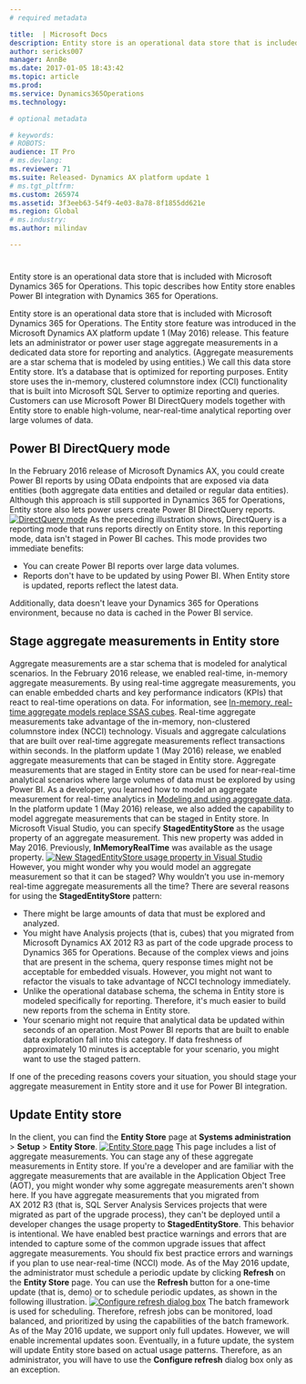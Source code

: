 ```yaml
---
# required metadata

title:  | Microsoft Docs
description: Entity store is an operational data store that is included with Microsoft Dynamics 365 for Operations. This topic describes how Entity store enables Power BI integration with Dynamics 365 for Operations.
author: sericks007
manager: AnnBe
ms.date: 2017-01-05 18:43:42
ms.topic: article
ms.prod: 
ms.service: Dynamics365Operations
ms.technology: 

# optional metadata

# keywords: 
# ROBOTS: 
audience: IT Pro
# ms.devlang: 
ms.reviewer: 71
ms.suite: Released- Dynamics AX platform update 1
# ms.tgt_pltfrm: 
ms.custom: 265974
ms.assetid: 3f3eeb63-54f9-4e03-8a78-8f1855dd621e
ms.region: Global
# ms.industry: 
ms.author: milindav

---
```


# 

Entity store is an operational data store that is included with Microsoft Dynamics 365 for Operations. This topic describes how Entity store enables Power BI integration with Dynamics 365 for Operations.

Entity store is an operational data store that is included with Microsoft Dynamics 365 for Operations. The Entity store feature was introduced in the Microsoft Dynamics AX platform update 1 (May 2016) release. This feature lets an administrator or power user stage aggregate measurements in a dedicated data store for reporting and analytics. (Aggregate measurements are a star schema that is modeled by using entities.) We call this data store Entity store. It’s a database that is optimized for reporting purposes. Entity store uses the in-memory, clustered columnstore index (CCI) functionality that is built into Microsoft SQL Server to optimize reporting and queries. Customers can use Microsoft Power BI DirectQuery models together with Entity store to enable high-volume, near-real-time analytical reporting over large volumes of data.

## Power BI DirectQuery mode
In the February 2016 release of Microsoft Dynamics AX, you could create Power BI reports by using OData endpoints that are exposed via data entities (both aggregate data entities and detailed or regular data entities). Although this approach is still supported in Dynamics 365 for Operations, Entity store also lets power users create Power BI DirectQuery reports. [![DirectQuery mode](./media/entity-store-architecture-1024x587.jpg)](./media/entity-store-architecture.jpg) As the preceding illustration shows, DirectQuery is a reporting mode that runs reports directly on Entity store. In this reporting mode, data isn't staged in Power BI caches. This mode provides two immediate benefits:

-   You can create Power BI reports over large data volumes.
-   Reports don't have to be updated by using Power BI. When Entity store is updated, reports reflect the latest data.

Additionally, data doesn't leave your Dynamics 365 for Operations environment, because no data is cached in the Power BI service.

## Stage aggregate measurements in Entity store
Aggregate measurements are a star schema that is modeled for analytical scenarios. In the February 2016 release, we enabled real-time, in-memory aggregate measurements. By using real-time aggregate measurements, you can enable embedded charts and key performance indicators (KPIs) that react to real-time operations on data. For information, see [In-memory, real-time aggregate models replace SSAS cubes](https://docs.microsoft.com/en-us/dynamics365/operations/dev-itpro/analytics-bi-reporting/transition-from-ssas-cubes-to-in-memory-real-time-aggregate-models-in-ax7). Real-time aggregate measurements take advantage of the in-memory, non-clustered columnstore index (NCCI) technology. Visuals and aggregate calculations that are built over real-time aggregate measurements reflect transactions within seconds. In the platform update 1 (May 2016) release, we enabled aggregate measurements that can be staged in Entity store. Aggregate measurements that are staged in Entity store can be used for near-real-time analytical scenarios where large volumes of data must be explored by using Power BI. As a developer, you learned how to model an aggregate measurement for real-time analytics in [Modeling and using aggregate data](https://docs.microsoft.com/en-us/dynamics365/operations/dev-itpro/analytics-bi-reporting/modeling-and-using-aggregate-data). In the platform update 1 (May 2016) release, we also added the capability to model aggregate measurements that can be staged in Entity store. In Microsoft Visual Studio, you can specify **StagedEntityStore** as the usage property of an aggregate measurement. This new property was added in May 2016. Previously, **InMemoryRealTime** was available as the usage property. [![New StagedEntityStore usage property in Visual Studio](https://msdnshared.blob.core.windows.net/media/2016/06/New-usage-property-in-VS-300x242.png)](https://msdnshared.blob.core.windows.net/media/2016/06/New-usage-property-in-VS.png) However, you might wonder why you would model an aggregate measurement so that it can be staged? Why wouldn’t you use in-memory real-time aggregate measurements all the time? There are several reasons for using the **StagedEntityStore** pattern:

-   There might be large amounts of data that must be explored and analyzed.
-   You might have Analysis projects (that is, cubes) that you migrated from Microsoft Dynamics AX 2012 R3 as part of the code upgrade process to Dynamics 365 for Operations. Because of the complex views and joins that are present in the schema, query response times might not be acceptable for embedded visuals. However, you might not want to refactor the visuals to take advantage of NCCI technology immediately.
-   Unlike the operational database schema, the schema in Entity store is modeled specifically for reporting. Therefore, it's much easier to build new reports from the schema in Entity store.
-   Your scenario might not require that analytical data be updated within seconds of an operation. Most Power BI reports that are built to enable data exploration fall into this category. If data freshness of approximately 10 minutes is acceptable for your scenario, you might want to use the staged pattern.

If one of the preceding reasons covers your situation, you should stage your aggregate measurement in Entity store and it use for Power BI integration.

## Update Entity store
In the client, you can find the **Entity Store** page at **Systems administration** &gt; **Setup** &gt; **Entity Store**. [![Entity Store page](./media/entity-store-form-1024x548.jpg)](./media/entity-store-form.jpg) This page includes a list of aggregate measurements. You can stage any of these aggregate measurements in Entity store. If you're a developer and are familiar with the aggregate measurements that are available in the Application Object Tree (AOT), you might wonder why some aggregate measurements aren't shown here. If you have aggregate measurements that you migrated from AX 2012 R3 (that is, SQL Server Analysis Services projects that were migrated as part of the upgrade process), they can't be deployed until a developer changes the usage property to **StagedEntityStore**. This behavior is intentional. We have enabled best practice warnings and errors that are intended to capture some of the common upgrade issues that affect aggregate measurements. You should fix best practice errors and warnings if you plan to use near-real-time (NCCI) mode. As of the May 2016 update, the administrator must schedule a periodic update by clicking **Refresh** on the **Entity Store** page. You can use the **Refresh** button for a one-time update (that is, demo) or to schedule periodic updates, as shown in the following illustration. [![Configure refresh dialog box](./media/retail-cube-refresh-1024x548.jpg)](./media/retail-cube-refresh.jpg) The batch framework is used for scheduling. Therefore, refresh jobs can be monitored, load balanced, and prioritized by using the capabilities of the batch framework. As of the May 2016 update, we support only full updates. However, we will enable incremental updates soon. Eventually, in a future update, the system will update Entity store based on actual usage patterns. Therefore, as an administrator, you will have to use the **Configure refresh** dialog box only as an exception.

